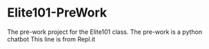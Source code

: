 # Elite101-PreWork
The pre-work project for the Elite101 class.
The pre-work is a python chatbot
This line is from Repl.it
